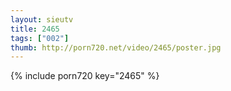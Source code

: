 ```yaml
--- 
layout: sieutv
title: 2465
tags: ["002"]
thumb: http://porn720.net/video/2465/poster.jpg
---
```

{% include porn720 key="2465" %} 
